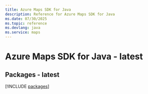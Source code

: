```yaml
---
title: Azure Maps SDK for Java
description: Reference for Azure Maps SDK for Java
ms.date: 07/30/2025
ms.topic: reference
ms.devlang: java
ms.service: maps
---
```

# Azure Maps SDK for Java - latest
## Packages - latest
[!INCLUDE [packages](maps-index.md)]